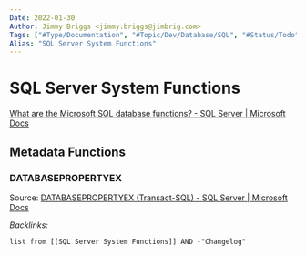 ```yaml
---
Date: 2022-01-30
Author: Jimmy Briggs <jimmy.briggs@jimbrig.com>
Tags: ["#Type/Documentation", "#Topic/Dev/Database/SQL", "#Status/Todo"]
Alias: "SQL Server System Functions"
---
```


# SQL Server System Functions

[What are the Microsoft SQL database functions? - SQL Server | Microsoft Docs](https://docs.microsoft.com/en-us/sql/t-sql/functions/functions?view=sql-server-ver15)

## Metadata Functions

### DATABASEPROPERTYEX

Source: [DATABASEPROPERTYEX (Transact-SQL) - SQL Server | Microsoft Docs](https://docs.microsoft.com/en-us/sql/t-sql/functions/databasepropertyex-transact-sql?view=sql-server-ver15)



*Backlinks:*

```dataview
list from [[SQL Server System Functions]] AND -"Changelog"
```
